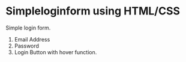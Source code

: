 # Simpleloginform using HTML/CSS
Simple login form.
1) Email Address
2) Password
3) Login Button with hover function. 
